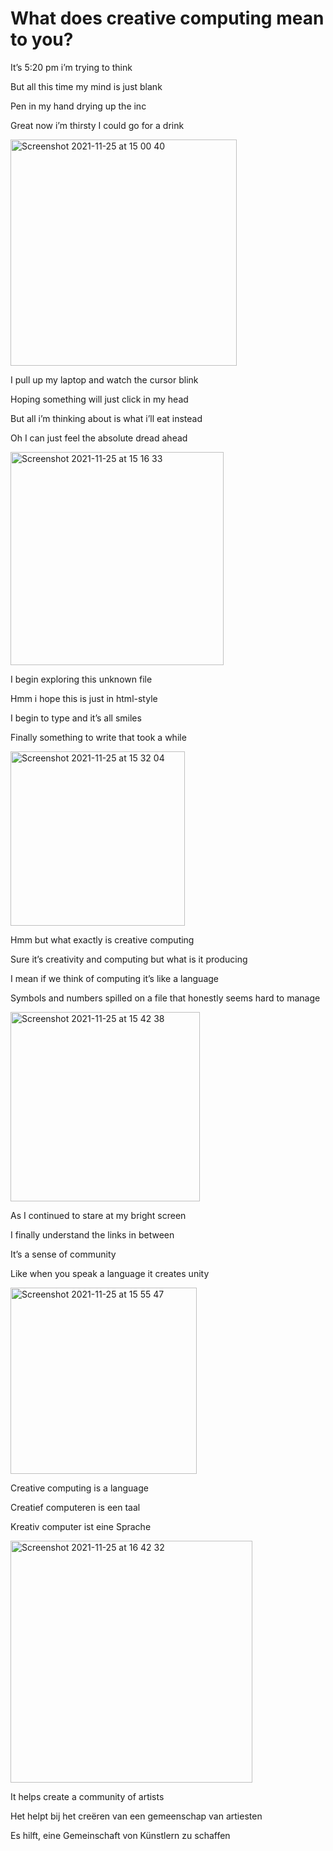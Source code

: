 # What does creative computing mean to you?

It’s 5:20 pm i’m trying to think 

But all this time my mind is just blank

Pen in my hand drying up the inc 

Great now i’m thirsty I could go for a drink 


<img width="362" alt="Screenshot 2021-11-25 at 15 00 40" src="https://user-images.githubusercontent.com/94915141/143464049-0f366ebf-c9f9-4929-b605-781b137d89dc.png">


I pull up my laptop and watch the cursor blink 

Hoping something will just click in my head 

But all i’m thinking about is what i’ll eat instead

Oh I can just feel the absolute dread ahead 


<img width="341" alt="Screenshot 2021-11-25 at 15 16 33" src="https://user-images.githubusercontent.com/94915141/143466441-75d8e028-5f4f-4613-bace-ce9ffa949cb4.png">





I begin exploring this unknown file 

Hmm i hope this is just in html-style 

I begin to type and it’s all smiles

Finally something to write that took a while 


<img width="279" alt="Screenshot 2021-11-25 at 15 32 04" src="https://user-images.githubusercontent.com/94915141/143468765-0b662273-3c79-4f35-9788-cc889e53e343.png">



Hmm but what exactly is creative computing 

Sure it’s creativity and computing but what is it producing 

I mean if we think of computing it’s like a language

Symbols and numbers spilled on a file that honestly seems hard to manage 


<img width="303" alt="Screenshot 2021-11-25 at 15 42 38" src="https://user-images.githubusercontent.com/94915141/143470246-2a1ddc7d-f42d-4072-9352-0b716ddafb7a.png">



As I continued to stare at my bright screen 

I finally understand the links in between 

It’s a sense of community 

Like when you speak a language it creates unity 


<img width="298" alt="Screenshot 2021-11-25 at 15 55 47" src="https://user-images.githubusercontent.com/94915141/143472040-074b6256-795a-413f-a6af-6f3592089eac.png">




Creative computing is a language 

Creatief computeren is een taal 

Kreativ computer ist eine Sprache 


<img width="387" alt="Screenshot 2021-11-25 at 16 42 32" src="https://user-images.githubusercontent.com/94915141/143478175-e2b79c19-9202-462c-9d1a-f4bc55c96ff5.png">




It helps create a community of artists 

Het helpt bij het creëren van een gemeenschap van artiesten 

Es hilft, eine Gemeinschaft von Künstlern zu schaffen 
